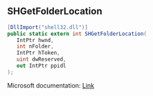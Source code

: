 ## SHGetFolderLocation

```csharp
[DllImport("shell32.dll")]
public static extern int SHGetFolderLocation(
   IntPtr hwnd,
   int nFolder,
   IntPtr hToken,
   uint dwReserved,
   out IntPtr ppidl
);
```

Microsoft documentation: [Link](https://docs.microsoft.com/en-us/windows/win32/api/shlobj_core/nf-shlobj_core-shgetfolderlocation)
